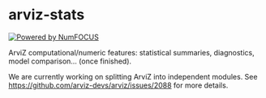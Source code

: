 # arviz-stats

[![Powered by NumFOCUS](https://img.shields.io/badge/powered%20by-NumFOCUS-orange.svg?style=flat&colorA=E1523D&colorB=007D8A)](https://numfocus.org)

ArviZ computational/numeric features: statistical summaries, diagnostics, model comparison... (once finished).

We are currently working on splitting ArviZ into independent modules.
See https://github.com/arviz-devs/arviz/issues/2088 for more details.
